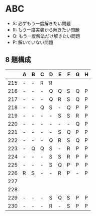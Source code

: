 # ABC

- S: 必ずもう一度解きたい問題
- R: もう一度実装から解きたい問題
- Q: もう一度解法だけ解きたい問題
- P: 解いていない問題

## 8 題構成

|     | A | B | C | D | E | F | G | H |
| --- |---|---|---|---|---|---|---|---|
| 215 | - | - | R | R |   |   |   |   |
| 216 | - | - | - | Q | Q | S | Q | P |
| 217 | - | - | - | Q | R | S | Q | P |
| 218 | - | - | Q | S | - | Q | P | P |
| 219 | - | - | - | - | S | S | R | P |
| 220 | - | - | - | - | - | - | Q | P |
| 221 | - | - | - | - | S | Q | P | P |
| 222 | - | - | - | Q | R | S | Q | P |
| 223 | - | Q | Q | S | - | R | P | P |
| 224 | - | - | - | S | S | R | P | P |
| 225 | - | - | - | S | Q | P | P | P |
| 226 | R | S | - | - | R | P | - | P |
| 227 |   |   |   |   |   |   |   |   |
| 228 |   |   |   |   |   |   |   |   |
| 229 | - | - | - | S | Q | S | P | P |
| 230 | - | - | - | R | - | S | P | P |
